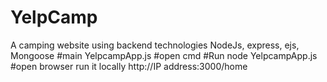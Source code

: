 # YelpCamp
A camping website using backend technologies NodeJs, express, ejs, Mongoose
#main YelpcampApp.js
#open cmd
#Run
node YelpcampApp.js
#open browser run it locally
http://IP address:3000/home
